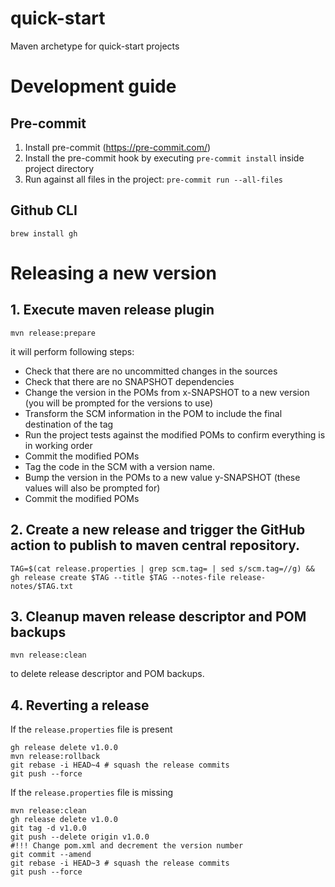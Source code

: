 # quick-start
Maven archetype for quick-start projects


# Development guide

## Pre-commit
1. Install pre-commit (https://pre-commit.com/)
2. Install the pre-commit hook by executing `pre-commit install` inside project directory
3. Run against all files in the project: `pre-commit run --all-files`

## Github CLI
`brew install gh`


# Releasing a new version

## 1. Execute maven release plugin
```
mvn release:prepare
```
it will perform following steps:
- Check that there are no uncommitted changes in the sources
- Check that there are no SNAPSHOT dependencies
- Change the version in the POMs from x-SNAPSHOT to a new version (you will be prompted for the versions to use)
- Transform the SCM information in the POM to include the final destination of the tag
- Run the project tests against the modified POMs to confirm everything is in working order
- Commit the modified POMs
- Tag the code in the SCM with a version name.
- Bump the version in the POMs to a new value y-SNAPSHOT (these values will also be prompted for)
- Commit the modified POMs

## 2. Create a new release and trigger the GitHub action to publish to maven central repository.
```
TAG=$(cat release.properties | grep scm.tag= | sed s/scm.tag=//g) && gh release create $TAG --title $TAG --notes-file release-notes/$TAG.txt
```

## 3. Cleanup maven release descriptor and POM backups
```
mvn release:clean
```

to delete release descriptor and POM backups.

## 4. Reverting a release
If the `release.properties` file is present
```
gh release delete v1.0.0
mvn release:rollback
git rebase -i HEAD~4 # squash the release commits
git push --force
```


If the `release.properties` file is missing
```
mvn release:clean
gh release delete v1.0.0
git tag -d v1.0.0
git push --delete origin v1.0.0
#!!! Change pom.xml and decrement the version number
git commit --amend
git rebase -i HEAD~3 # squash the release commits
git push --force
```
